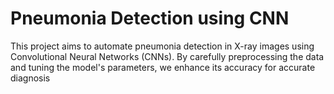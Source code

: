 # Pneumonia Detection using CNN
This project aims to automate pneumonia detection in X-ray images using Convolutional Neural Networks (CNNs). By carefully preprocessing the data and tuning the model's parameters, we enhance its accuracy for accurate diagnosis
